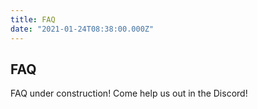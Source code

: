 ```yaml
---
title: FAQ
date: "2021-01-24T08:38:00.000Z"
---
```


## FAQ

FAQ under construction! Come help us out in the Discord!